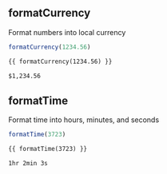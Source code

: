 ## formatCurrency
Format numbers into local currency

```js [js]
formatCurrency(1234.56)
```

```html [template]
{{ formatCurrency(1234.56) }}
```

```html [returns]
$1,234.56
```

## formatTime
Format time into hours, minutes, and seconds

```js [js]
formatTime(3723)
```

```html [template]
{{ formatTime(3723) }}
```

```html [returns]
1hr 2min 3s
```

